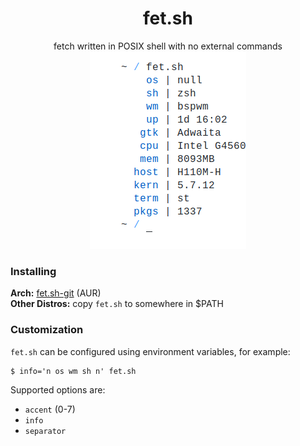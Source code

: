 <div align="center">
<h1>fet.sh</h1>
fetch written in POSIX shell with no external commands
<br>
<img src="screenshot.png" width="250px">
</div>

### Installing
**Arch:** [fet.sh-git](https://aur.archlinux.org/packages/fet.sh-git/) (AUR)  
**Other Distros:** copy `fet.sh` to somewhere in $PATH

### Customization
`fet.sh` can be configured using environment variables, for example:
```
$ info='n os wm sh n' fet.sh
```
Supported options are:
- `accent` (0-7)
- `info`
- `separator`
